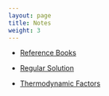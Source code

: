 ```yaml
---
layout: page
title: Notes
weight: 3
---
```


- [Reference Books](http://shuanglinchen.com/notes/ref-books)

- [Regular Solution](http://shuanglinchen.com/notes/regular-solution)

- [Thermodynamic Factors](http://shuanglinchen.com/notes/thermo-factor)
 